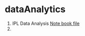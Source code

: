 # dataAnalytics

1. IPL Data Analysis [Note book file](https://github.com/sumankanukollu/dataAnalytics/blob/main/IPL_DataAnalysis/zerotopandas-course-project-IPLDataset-Suman.ipynb)
2. 